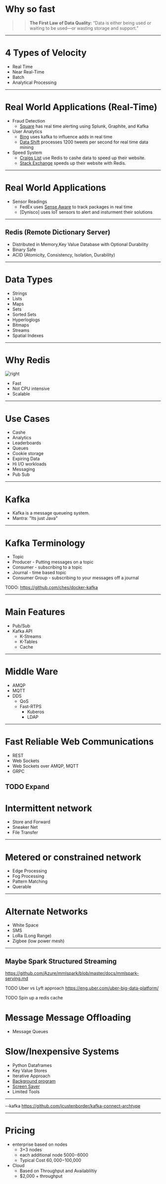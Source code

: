 # Why so fast

>> **The First Law of Data Quality:** 
>> “Data is either being used or waiting to be used—or wasting storage and support.”

---

# 4 Types of Velocity
* Real Time
* Near Real-Time
* Batch
* Analytical Processing

---

# Real World Applications (Real-Time)
* Fraud Detection
    * [Square](https://cwiki.apache.org/confluence/display/KAFKA/Powered+By) has real time alerting using Splunk, Graphite, and Kafka
* User Analytics 
    * [Bing](https://azure.microsoft.com/en-us/blog/processing-trillions-of-events-per-day-with-apache-kafka-on-azure/) uses kafka to influence adds in real time
    * [Data Shift](http://highscalability.com/blog/2011/11/29/datasift-architecture-realtime-datamining-at-120000-tweets-p.html) processes 1200 tweets per second for real time data mining
* Speed System
    * [Craigs List](https://blog.zawodny.com/2011/02/26/redis-sharding-at-craigslist/) use Redis to cashe data to speed up their website.
    * [Stack Exchange](https://meta.stackexchange.com/questions/69164/does-stack-exchange-use-caching-and-if-so-how/69172#69172) speeds up their website with Redis.



---

# Real World Applications
* Sensor Readings 
    * FedEx uses [Sense Aware](https://www.senseaware.com/how-it-works/) to track packages in real time
    * [Dynisco] uses IoT sensors to alert and insturment their solutions

---


 
## Redis (Remote Dictionary Server)

* Distributed in Memory,Key Value Database with Optional Durability
* Binary Safe
* ACID (Atomicity, Consistency, Isolation, Durability)

---

# Data Types
* Strings
* Lists
* Maps
* Sets
* Sorted Sets
* Hyperloglogs
* Bitmaps
* Streams
* Spatial Indexes 

---

# Why Redis
![right](https://microshak.github.io/MicroNotes/Images/Redis.png)
*   Fast
*   Not CPU intensive
*   Scalable

---

# Use Cases
* Cashe
* Analytics
* Leaderboards
* Queues
* Cookie storage
* Expiring Data
* Hi I/O workloads
* Messaging 
* Pub Sub

---

# Kafka
* Kafka is a message queueing system.
* Mantra: "Its just Java"

---

# Kafka Terminology
* Topic
* Producer - Putting messages on a topic
* Consumer - subscribing to a topic
* Journal - time based topic
* Consumer Group - subscribing to your messages off a journal

TODO: https://github.com/ches/docker-kafka

---
# Main Features
* Pub/Sub
* Kafka API
  * K-Streams
  * K-Tables
  * Cache

---
# Middle Ware
* AMQP
* MQTT
* DDS
  * QoS
  * Fast-RTPS
    * Kuberos
    * LDAP

---

# Fast Reliable Web Communications
* REST
* Web Sockets
* Web Sockets over AMQP, MQTT
* GRPC

TODO Expand
---
# Intermittent network
* Store and Forward
* Sneaker Net
* File Transfer
---
# Metered or constrained network
* Edge Processing
* Fog Processing
* Pattern Matching
* Querable 
---

# Alternate Networks
* White Space
* SMS
* LoRa (Long Range)
* Zigbee (low power mesh)
---

## Maybe Spark Structured Streaming
https://github.com/Azure/mmlspark/blob/master/docs/mmlspark-serving.md



TODO Uber vs Lyft approach
https://eng.uber.com/uber-big-data-platform/

TODO Spin up a redis cache

# Message Message Offloading
* Message Queues

# Slow/Inexpensive Systems
* Python Dataframes
* Key Value Stores
* Iterative Approach
* [Background program](https://boinc.berkeley.edu/projects.php) 
* [Screen Saver](https://www.harding.edu/fmccown/screensaver/screensaver.html)
* Limited Tools
---


--kafka
https://github.com/jcustenborder/kafka-connect-archtype


---
# Pricing
* enterprise based on nodes
  * 3+3 nodes 
  * each additional node $5000-$6000
  * Typical Cost $60,000-$100,000
* Cloud 
    * Based on Throughput and Availabliltiy
    * $2,000 + throughput

